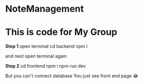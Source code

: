 # NoteManagement
# This is code for My Group

**Step 1**
open terminal 
cd backend
npm i

and next open terminal again 

**Step 2**
cd frontend
npm i
npm run dev

But you can't connect database 
You just see front end page 😂